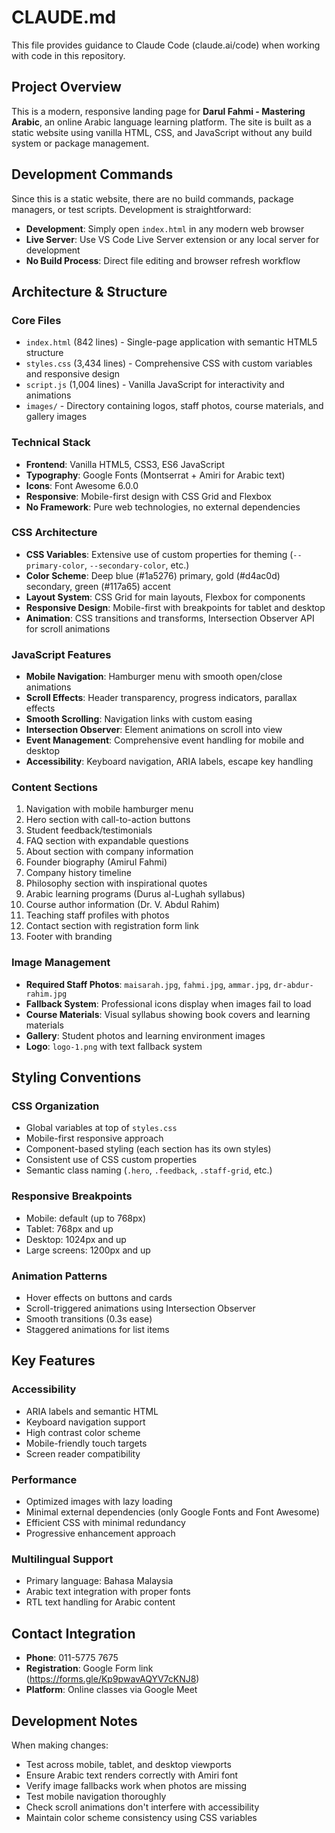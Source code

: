 # CLAUDE.md

This file provides guidance to Claude Code (claude.ai/code) when working with code in this repository.

## Project Overview

This is a modern, responsive landing page for **Darul Fahmi - Mastering Arabic**, an online Arabic language learning platform. The site is built as a static website using vanilla HTML, CSS, and JavaScript without any build system or package management.

## Development Commands

Since this is a static website, there are no build commands, package managers, or test scripts. Development is straightforward:

- **Development**: Simply open `index.html` in any modern web browser
- **Live Server**: Use VS Code Live Server extension or any local server for development
- **No Build Process**: Direct file editing and browser refresh workflow

## Architecture & Structure

### Core Files
- `index.html` (842 lines) - Single-page application with semantic HTML5 structure
- `styles.css` (3,434 lines) - Comprehensive CSS with custom variables and responsive design
- `script.js` (1,004 lines) - Vanilla JavaScript for interactivity and animations
- `images/` - Directory containing logos, staff photos, course materials, and gallery images

### Technical Stack
- **Frontend**: Vanilla HTML5, CSS3, ES6 JavaScript
- **Typography**: Google Fonts (Montserrat + Amiri for Arabic text)
- **Icons**: Font Awesome 6.0.0
- **Responsive**: Mobile-first design with CSS Grid and Flexbox
- **No Framework**: Pure web technologies, no external dependencies

### CSS Architecture
- **CSS Variables**: Extensive use of custom properties for theming (`--primary-color`, `--secondary-color`, etc.)
- **Color Scheme**: Deep blue (#1a5276) primary, gold (#d4ac0d) secondary, green (#117a65) accent
- **Layout System**: CSS Grid for main layouts, Flexbox for components
- **Responsive Design**: Mobile-first with breakpoints for tablet and desktop
- **Animation**: CSS transitions and transforms, Intersection Observer API for scroll animations

### JavaScript Features
- **Mobile Navigation**: Hamburger menu with smooth open/close animations
- **Scroll Effects**: Header transparency, progress indicators, parallax effects
- **Smooth Scrolling**: Navigation links with custom easing
- **Intersection Observer**: Element animations on scroll into view
- **Event Management**: Comprehensive event handling for mobile and desktop
- **Accessibility**: Keyboard navigation, ARIA labels, escape key handling

### Content Sections
1. Navigation with mobile hamburger menu
2. Hero section with call-to-action buttons
3. Student feedback/testimonials
4. FAQ section with expandable questions
5. About section with company information
6. Founder biography (Amirul Fahmi)
7. Company history timeline
8. Philosophy section with inspirational quotes
9. Arabic learning programs (Durus al-Lughah syllabus)
10. Course author information (Dr. V. Abdul Rahim)
11. Teaching staff profiles with photos
12. Contact section with registration form link
13. Footer with branding

### Image Management
- **Required Staff Photos**: `maisarah.jpg`, `fahmi.jpg`, `ammar.jpg`, `dr-abdur-rahim.jpg`
- **Fallback System**: Professional icons display when images fail to load
- **Course Materials**: Visual syllabus showing book covers and learning materials
- **Gallery**: Student photos and learning environment images
- **Logo**: `logo-1.png` with text fallback system

## Styling Conventions

### CSS Organization
- Global variables at top of `styles.css`
- Mobile-first responsive approach
- Component-based styling (each section has its own styles)
- Consistent use of CSS custom properties
- Semantic class naming (`.hero`, `.feedback`, `.staff-grid`, etc.)

### Responsive Breakpoints
- Mobile: default (up to 768px)
- Tablet: 768px and up
- Desktop: 1024px and up
- Large screens: 1200px and up

### Animation Patterns
- Hover effects on buttons and cards
- Scroll-triggered animations using Intersection Observer
- Smooth transitions (0.3s ease)
- Staggered animations for list items

## Key Features

### Accessibility
- ARIA labels and semantic HTML
- Keyboard navigation support
- High contrast color scheme
- Mobile-friendly touch targets
- Screen reader compatibility

### Performance
- Optimized images with lazy loading
- Minimal external dependencies (only Google Fonts and Font Awesome)
- Efficient CSS with minimal redundancy
- Progressive enhancement approach

### Multilingual Support
- Primary language: Bahasa Malaysia
- Arabic text integration with proper fonts
- RTL text handling for Arabic content

## Contact Integration
- **Phone**: 011-5775 7675
- **Registration**: Google Form link (https://forms.gle/Kp9pwavAQYV7cKNJ8)
- **Platform**: Online classes via Google Meet

## Development Notes

When making changes:
- Test across mobile, tablet, and desktop viewports
- Ensure Arabic text renders correctly with Amiri font
- Verify image fallbacks work when photos are missing
- Test mobile navigation thoroughly
- Check scroll animations don't interfere with accessibility
- Maintain color scheme consistency using CSS variables